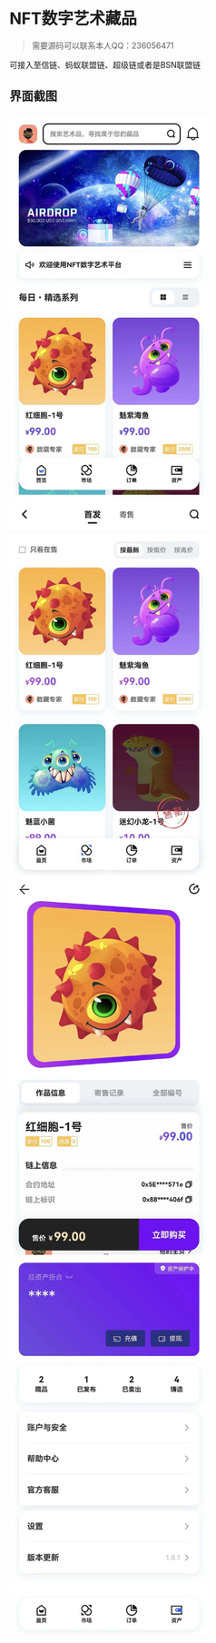 # NFT数字艺术藏品

> 需要源码可以联系本人QQ：236056471

可接入至信链、蚂蚁联盟链、超级链或者是BSN联盟链

## 界面截图
<img src="./screenshot/demo1.jpeg" width="350px">
<img src="./screenshot/demo2.jpeg" width="350px">
<img src="./screenshot/demo3.jpeg" width="350px">
<img src="./screenshot/demo4.jpeg" width="350px">